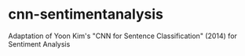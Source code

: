 # cnn-sentimentanalysis
Adaptation of Yoon Kim's "CNN for Sentence Classification" (2014) for Sentiment Analysis
